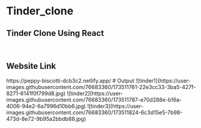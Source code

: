 ﻿# Tinder_clone
 <h2>Tinder Clone Using React</h2><br/>
  
 <h2>Website Link</h2>
  https://peppy-biscotti-dcb3c2.netlify.app/
﻿# Output
![tinder1](https://user-images.githubusercontent.com/76683360/173511761-22e3cc33-3ba5-427f-8271-6141f0f799d8.jpg)
![tinder2](https://user-images.githubusercontent.com/76683360/173511787-e70d288e-b16a-4006-94e2-6a7996d10bb6.jpg)
![tinder3](https://user-images.githubusercontent.com/76683360/173511824-6c3d15e5-7b98-473d-8e72-9b95a2bbdb88.jpg)
